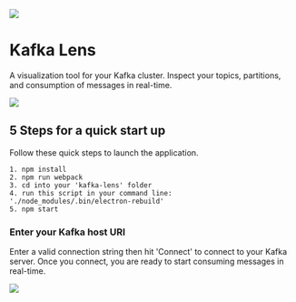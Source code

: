 ![](K-rm-logo.gif)

# Kafka Lens

A visualization tool for your Kafka cluster. Inspect your topics, partitions, and consumption of messages in real-time.

![](kl-g.gif)

## 5 Steps for a quick start up

Follow these quick steps to launch the application.

```
1. npm install
2. npm run webpack
3. cd into your 'kafka-lens' folder
4. run this script in your command line: './node_modules/.bin/electron-rebuild'
5. npm start
```

### Enter your Kafka host URI

Enter a valid connection string then hit 'Connect' to connect to your Kafka server. Once you connect, you are ready to start consuming messages in real-time. 

![](cp-rm.gif)


